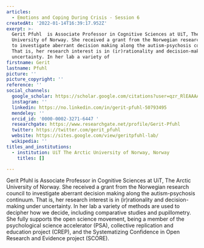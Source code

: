 ```yaml
---
articles:
  - Emotions and Coping During Crisis - Session 6
createdAt: '2022-01-14T16:39:17.952Z'
exerpt: >-
  Gerit Pfuhl  is Associate Professor in Cognitive Sciences at UiT, The Arctic
  University of Norway. She received a grant from the Norwegian research council
  to investigate aberrant decision making along the autism-psychosis continuum.
  That is, her research interest is in (ir)rationality and decision-making under
  uncertainty. In her lab a variety of 
firstname: Gerit
lastname: Pfuhl
picture: ''
picture_copyright: ''
reference: ''
social_channels:
  google_scholar: https://scholar.google.com/citations?user=qzr_RlEAAAAJ&hl=en
  instagram: ''
  linkedin: https://no.linkedin.com/in/gerit-pfuhl-50793495
  mendeley: ''
  orcid_id: '0000-0002-3271-6447 '
  researchgate: https://www.researchgate.net/profile/Gerit-Pfuhl
  twitter: https://twitter.com/gerit_pfuhl
  website: https://sites.google.com/view/geritpfuhl-lab/
  wikipedia: ''
titles_and_institutions:
  - institution: UiT The Arctic University of Norway, Norway
    titles: []

---
```

Gerit Pfuhl  is Associate Professor in Cognitive Sciences at UiT, The Arctic University of Norway. She received a grant from the Norwegian research council to investigate aberrant decision making along the autism-psychosis continuum. That is, her research interest is in (ir)rationality and decision-making under uncertainty. In her lab a variety of methods are used to decipher how we decide, including comparative studies and pupillometry. She fully supports the open science movement, being a member of the psychological science accelerator (PSA), collective replication and education project (CREP), and the Systematizing Confidence in Open Research and Evidence project (SCORE).